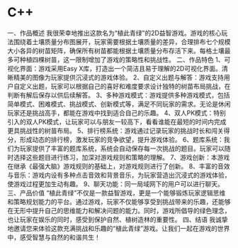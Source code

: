 # C++
一、作品概述
我很荣幸地推出这款名为“植此青绿”的2D益智游戏。游戏的核心玩法围绕着土壤质量分布图展开，玩家需要根据土壤质量的差异，合理排布七个规模大小各异的树苗矩阵，确保所有树苗都能根据土壤质量分布存活下来。每格土壤最多可种植四棵树苗，这一限制增加了游戏的策略性和挑战性。
二、作品特色
1、可视化界面：游戏采用Easy X库，打造出一个简洁且易于理解的2D可视化界面。清晰精美的图像为玩家提供沉浸式的游戏体验。
2、自定义出题与解答：游戏支持用户自定义出题，玩家可以根据自己的喜好和难度要求设计独特的树苗布局挑战，在判断有解后保存以供后续解答。
3、多种游戏模式：游戏提供多种游戏模式，包括简单模式、困难模式、挑战模式、创新模式等，满足不同玩家的需求。无论是休闲玩家还是挑战高手，都能在游戏中找到适合自己的乐趣。
4、双人PK模式：特别引入的双人PK模式，让玩家可以与朋友一较高下，看看谁能在最短的时间内完成更具挑战性的树苗布局。
5、排行榜系统：游戏通过记录玩家的挑战时长和闯关得分，形成动态的排行榜，激发玩家的竞争欲望，提升游戏体验。
6、题库系统：我们为玩家提供了丰富的题库系统，系统会自动保存每一次挑战的题目。玩家可以随时选择这些题目进行练习，加深对游戏规则和策略的理解。
7、游戏创新：本游戏在继承《最强大脑》游戏规则的基础上，对游戏规则进行了创新。
8、丰富的音效与音乐：游戏内设有多种点击音效和背景音乐，为玩家营造出沉浸式的游戏体验，使游戏过程更加生动有趣。
9、聊天功能：同一局域网下的用户可以进行聊天。
三、产品价值
“植此青绿”不仅是一款益智游戏，更是一个能够锻炼玩家逻辑思维和策略规划能力的平台。通过游戏，玩家不仅能够享受到挑战带来的乐趣，还能够在无形中提升自己的思维能力和解决问题的能力。同时，游戏所倡导的绿色理念，也让玩家在娱乐的同时，感受到保护自然、植树造林的重要性。
四、结语
我诚挚地邀请您来体验这款充满挑战和乐趣的“植此青绿”游戏。让我们一起在游戏的世界中，感受智慧与自然的和谐共生！
